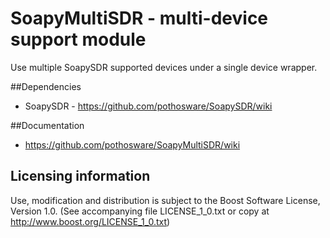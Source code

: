 # SoapyMultiSDR - multi-device support module

Use multiple SoapySDR supported devices under a single device wrapper.

##Dependencies

* SoapySDR - https://github.com/pothosware/SoapySDR/wiki

##Documentation

* https://github.com/pothosware/SoapyMultiSDR/wiki

## Licensing information

Use, modification and distribution is subject to the Boost Software
License, Version 1.0. (See accompanying file LICENSE_1_0.txt or copy at
http://www.boost.org/LICENSE_1_0.txt)
